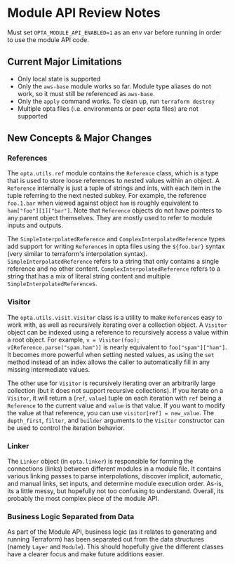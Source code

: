 # Module API Review Notes

Must set `OPTA_MODULE_API_ENABLED=1` as an env var before running in order to use the module API code.

## Current Major Limitations
- Only local state is supported
- Only the `aws-base` module works so far. Module type aliases do not work, so it must still be referenced as `aws-base`.
- Only the `apply` command works. To clean up, run `terraform destroy`
- Multiple opta files (i.e. environments or peer opta files) are not supported

## New Concepts & Major Changes
### References
The `opta.utils.ref` module contains the `Reference` class, which is a type that is used to store loose references to nested values within an object.
A `Reference` internally is just a tuple of strings and ints, with each item in the tuple referring to the next nested subkey.
For example, the reference `foo.1.bar` when viewed against object `ham` is roughly equivalent to `ham["foo"][1]["bar"]`.
Note that `Reference` objects do not have pointers to any parent object themselves.
They are mostly used to refer to module inputs and outputs.

The `SimpleInterpolatedReference` and `ComplexInterpolatedReference` types add support for writing `Reference`s in opta files using the `${foo.bar}` syntax (very similar to terraform's interpolation syntax).
`SimpleInterpolatedReference` refers to a string that only contains a single reference and no other content.
`ComplexInterpolatedReference` refers to a string that has a mix of literal string content and multiple `SimpleInterpolatedReference`s.

### Visitor
The `opta.utils.visit.Visitor` class is a utility to make `Reference`s easy to work with, as well as recursively iterating over a collection object.
A `Visitor` object can be indexed using a reference to recursively access a value within a root object.
For example, `v = Visitor(foo); v[Reference.parse("spam.ham")]` is nearly equivalent to `foo["spam"]["ham"]`.
It becomes more powerful when setting nested values, as using the `set` method instead of an index allows the caller to automatically fill in any missing intermediate values.

The other use for `Visitor` is recursively iterating over an arbitrarily large collection (but it does not support recursive collections).
If you iterate on a `Visitor`, it will return a (`ref`, `value`) tuple on each iteration with `ref` being a `Reference` to the current value and `value` is that value.
If you want to modify the value at that reference, you can use `visitor[ref] = new_value`.
The `depth_first`, `filter`, and `builder` arguments to the `Visitor` constructor can be used to control the iteration behavior.

### Linker
The `Linker` object (in `opta.linker`) is responsible for forming the connections (links) between different modules in a module file.
It contains various linking passes to parse interpolations, discover implicit, automatic, and manual links, set inputs, and determine module execution order.
As-is, its a little messy, but hopefully not too confusing to understand.
Overall, its probably the most complex piece of the module API.

### Business Logic Separated from Data
As part of the Module API, business logic (as it relates to generating and running Terraform) has been separated out from the data structures (namely `Layer` and `Module`).
This should hopefully give the different classes have a clearer focus and make future additions easier.
